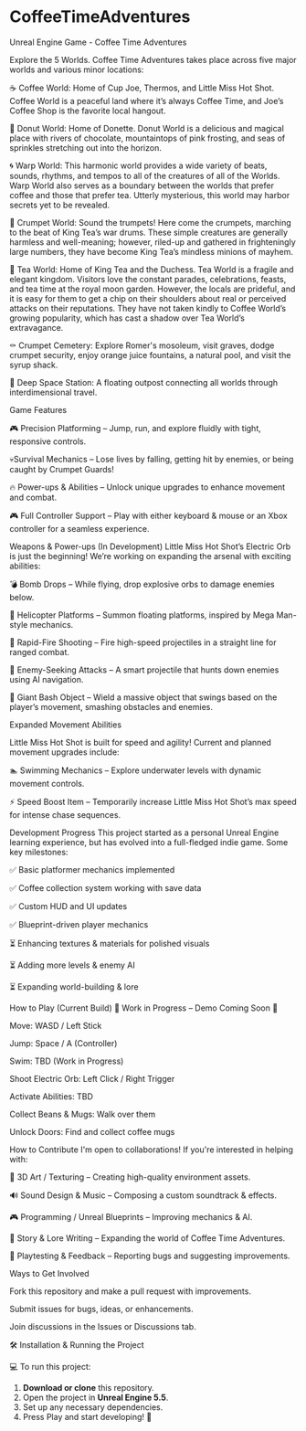 # CoffeeTimeAdventures
Unreal Engine Game - Coffee Time Adventures


Explore the 5 Worlds. Coffee Time Adventures takes place across five major worlds and various minor locations:

☕ Coffee World: Home of Cup Joe, Thermos, and Little Miss Hot Shot. Coffee World is a peaceful land where it’s always Coffee Time, and Joe’s Coffee Shop is the favorite local hangout.

🍩 Donut World: Home of Donette. Donut World is a delicious and magical place with rivers of chocolate, mountaintops of pink frosting, and seas of sprinkles stretching out into the horizon.

🌀 Warp World: This harmonic world provides a wide variety of beats, sounds, rhythms, and tempos to all of the creatures of all of the Worlds. Warp World also serves as a boundary between the worlds that prefer coffee and those that prefer tea. Utterly mysterious, this world may harbor secrets yet to be revealed.

🏰 Crumpet World: Sound the trumpets! Here come the crumpets, marching to the beat of King Tea’s war drums. These simple creatures are generally harmless and well-meaning; however, riled-up and gathered in frighteningly large numbers, they have become King Tea’s mindless minions of mayhem.

🍵 Tea World: Home of King Tea and the Duchess. Tea World is a fragile and elegant kingdom. Visitors love the constant parades, celebrations, feasts, and tea time at the royal moon garden. However, the locals are prideful, and it is easy for them to get a chip on their shoulders about real or perceived attacks on their reputations. They have not taken kindly to Coffee World’s growing popularity, which has cast a shadow over Tea World’s extravagance.

⚰️ Crumpet Cemetery: Explore Romer's mosoleum, visit graves, dodge crumpet security, enjoy orange juice fountains, a natural pool, and visit the syrup shack.

🚀 Deep Space Station: A floating outpost connecting all worlds through interdimensional travel.


Game Features

🎮 Precision Platforming – Jump, run, and explore fluidly with tight, responsive controls.

💀Survival Mechanics – Lose lives by falling, getting hit by enemies, or being caught by Crumpet Guards!

🔥 Power-ups & Abilities – Unlock unique upgrades to enhance movement and combat.

🎮 Full Controller Support – Play with either keyboard & mouse or an Xbox controller for a seamless experience.


Weapons & Power-ups (In Development) Little Miss Hot Shot’s Electric Orb is just the beginning! We’re working on expanding the arsenal with exciting abilities:

💣 Bomb Drops – While flying, drop explosive orbs to damage enemies below.

🚁 Helicopter Platforms – Summon floating platforms, inspired by Mega Man-style mechanics.

🔫 Rapid-Fire Shooting – Fire high-speed projectiles in a straight line for ranged combat.

🎯 Enemy-Seeking Attacks – A smart projectile that hunts down enemies using AI navigation.

🏏 Giant Bash Object – Wield a massive object that swings based on the player’s movement, smashing obstacles and enemies.


Expanded Movement Abilities

Little Miss Hot Shot is built for speed and agility! Current and planned movement upgrades include:

🏊 Swimming Mechanics – Explore underwater levels with dynamic movement controls.

⚡ Speed Boost Item – Temporarily increase Little Miss Hot Shot’s max speed for intense chase sequences.


Development Progress
This project started as a personal Unreal Engine learning experience, but has evolved into a full-fledged indie game. Some key milestones:


✅ Basic platformer mechanics implemented

✅ Coffee collection system working with save data

✅ Custom HUD and UI updates

✅ Blueprint-driven player mechanics

⏳ Enhancing textures & materials for polished visuals

⏳ Adding more levels & enemy AI

⏳ Expanding world-building & lore


How to Play (Current Build)
🚧 Work in Progress – Demo Coming Soon 🚧

Move: WASD / Left Stick

Jump: Space / A (Controller)

Swim: TBD (Work in Progress)

Shoot Electric Orb: Left Click / Right Trigger

Activate Abilities: TBD

Collect Beans & Mugs: Walk over them

Unlock Doors: Find and collect coffee mugs

How to Contribute
I'm open to collaborations! If you're interested in helping with:

🎨 3D Art / Texturing – Creating high-quality environment assets.

🔊 Sound Design & Music – Composing a custom soundtrack & effects.

🎮 Programming / Unreal Blueprints – Improving mechanics & AI.

📝 Story & Lore Writing – Expanding the world of Coffee Time Adventures.

🧪 Playtesting & Feedback – Reporting bugs and suggesting improvements.


Ways to Get Involved

Fork this repository and make a pull request with improvements.

Submit issues for bugs, ideas, or enhancements.

Join discussions in the Issues or Discussions tab.

🛠 Installation & Running the Project  

💻 To run this project:  

1. **Download or clone** this repository.  
2. Open the project in **Unreal Engine 5.5**.  
3. Set up any necessary dependencies.  
4. Press Play and start developing! 🚀  
